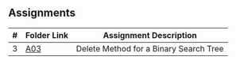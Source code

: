 ## Assignments

|  #  | Folder Link | Assignment Description |
| :-: | ----------- | ---------------------- |
|  3  | [A03](https://github.com/ZachBarrentine/3013-Algorithms/tree/main/Assignments/A03)         | Delete Method for a Binary Search Tree         |
